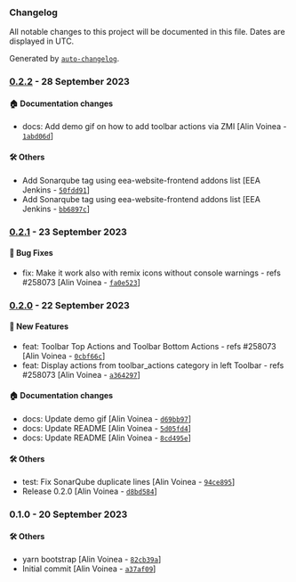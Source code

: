 ### Changelog

All notable changes to this project will be documented in this file. Dates are displayed in UTC.

Generated by [`auto-changelog`](https://github.com/CookPete/auto-changelog).

### [0.2.2](https://github.com/eea/volto-toolbar-actions/compare/0.2.1...0.2.2) - 28 September 2023

#### :house: Documentation changes

- docs: Add demo gif on how to add toolbar actions via ZMI [Alin Voinea - [`1abd06d`](https://github.com/eea/volto-toolbar-actions/commit/1abd06d6461f14114c63683f79829b7578f8ba26)]

#### :hammer_and_wrench: Others

- Add Sonarqube tag using eea-website-frontend addons list [EEA Jenkins - [`50fdd91`](https://github.com/eea/volto-toolbar-actions/commit/50fdd9141d7321b949f8a8b7cb57f7ecb2748412)]
- Add Sonarqube tag using eea-website-frontend addons list [EEA Jenkins - [`bb6897c`](https://github.com/eea/volto-toolbar-actions/commit/bb6897ccc4f8089b94934e7f6dc9dca732e613c1)]
### [0.2.1](https://github.com/eea/volto-toolbar-actions/compare/0.2.0...0.2.1) - 23 September 2023

#### :bug: Bug Fixes

- fix: Make it work also with remix icons without console warnings - refs #258073 [Alin Voinea - [`fa0e523`](https://github.com/eea/volto-toolbar-actions/commit/fa0e52346ad33e6a0b5b75039ab9572271012a3d)]

### [0.2.0](https://github.com/eea/volto-toolbar-actions/compare/0.1.0...0.2.0) - 22 September 2023

#### :rocket: New Features

- feat: Toolbar Top Actions and Toolbar Bottom Actions - refs #258073 [Alin Voinea - [`0cbf66c`](https://github.com/eea/volto-toolbar-actions/commit/0cbf66cd274fc28390f17fad1fd76c36955e0a17)]
- feat: Display actions from toolbar_actions category in left Toolbar - refs #258073 [Alin Voinea - [`a364297`](https://github.com/eea/volto-toolbar-actions/commit/a364297fbdbe9c5ad6653c592d462fd2147253c8)]

#### :house: Documentation changes

- docs: Update demo gif [Alin Voinea - [`d69bb97`](https://github.com/eea/volto-toolbar-actions/commit/d69bb97d1914f2d91d3adb7866f782f2f712aeeb)]
- docs: Update README [Alin Voinea - [`5d05fd4`](https://github.com/eea/volto-toolbar-actions/commit/5d05fd49102d85763de2e5acd6cfd1f597609d86)]
- docs: Update README [Alin Voinea - [`8cd495e`](https://github.com/eea/volto-toolbar-actions/commit/8cd495eb2725af423218fda6a58e5abb4612e6c5)]

#### :hammer_and_wrench: Others

- test: Fix SonarQube duplicate lines [Alin Voinea - [`94ce895`](https://github.com/eea/volto-toolbar-actions/commit/94ce8957df27191d27149a59ff4389a7eae450a7)]
- Release 0.2.0 [Alin Voinea - [`d8bd584`](https://github.com/eea/volto-toolbar-actions/commit/d8bd584a104ffa48b7055c52fd49fcd068b66c8f)]
### 0.1.0 - 20 September 2023

#### :hammer_and_wrench: Others

- yarn bootstrap [Alin Voinea - [`82cb39a`](https://github.com/eea/volto-toolbar-actions/commit/82cb39a04d97a2847dc10f92d8b2004da5f77436)]
- Initial commit [Alin Voinea - [`a37af09`](https://github.com/eea/volto-toolbar-actions/commit/a37af09cfe5fa65a33d238a30aa11f94dbb4237f)]
